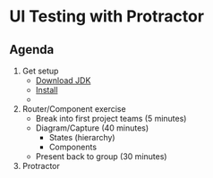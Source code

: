 # UI Testing with Protractor

## Agenda

1. Get setup
    * [Download JDK](http://www.oracle.com/technetwork/java/javase/downloads/jdk8-downloads-2133151.html)
    * [Install](https://docs.oracle.com/javase/8/docs/technotes/guides/install/install_overview.html)
    * 
2. Router/Component exercise
    * Break into first project teams (5 minutes)
    * Diagram/Capture (40 minutes)
        * States (hierarchy)
        * Components
    * Present back to group (30 minutes)
3. Protractor

